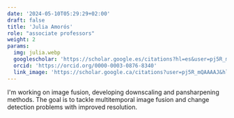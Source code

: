 ```yaml
---
date: '2024-05-10T05:29:29+02:00'
draft: false
title: 'Julia Amorós'
role: "associate professors"
weight: 2
params:
  img: julia.webp
  googlescholar: 'https://scholar.google.es/citations?hl=es&user=pj5R_mQAAAAJ'
  orcid: 'https://orcid.org/0000-0003-0876-8340'
  link_image: 'https://scholar.google.ca/citations?user=pj5R_mQAAAAJ&hl=en'
---
```


I'm working on image fusion, developing downscaling and pansharpening methods. The goal is to tackle multitemporal image fusion and change detection problems with improved resolution.
